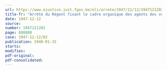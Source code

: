 ```yaml
---
url: https://www.ejustice.just.fgov.be/eli/arrete/1947/12/12/1947121202/justel
title-fr: "Arrêté du Régent fixant le cadre organique des agents des voies navigables"
date: 1947-12-12
source:
number: 1947121202
page: 888888
case: 1947-12-12/02
publication: 1948-01-15
starts:
modifies:
pdf-original:
pdf-consolidated:
---
```


